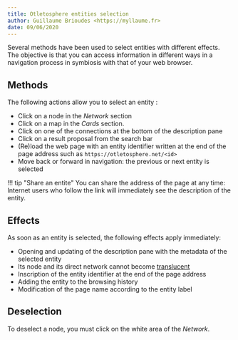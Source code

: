 ```yaml
---
title: Otletosphere entities selection
author: Guillaume Brioudes <https://myllaume.fr>
date: 09/06/2020
---
```


Several methods have been used to select entities with different effects. The objective is that you can access information in different ways in a navigation process in symbiosis with that of your web browser.

## Methods

The following actions allow you to select an entity :

- Click on a node in the *Network* section
- Click on a map in the *Cards* section.
- Click on one of the connections at the bottom of the description pane
- Click on a result proposal from the search bar
- (Re)load the web page with an entity identifier written at the end of the page address such as `https://otletosphere.net/<id>`
- Move back or forward in navigation: the previous or next entity is selected

!!! tip "Share an entite"
	You can share the address of the page at any time: Internet users who follow the link will immediately see the description of the entity.

## Effects

As soon as an entity is selected, the following effects apply immediately:

- Opening and updating of the description pane with the metadata of the selected entity
- Its node and its direct network cannot become [translucent]()
- Inscription of the entity identifier at the end of the page address
- Adding the entity to the browsing history
- Modification of the page name according to the entity label

## Deselection

To deselect a node, you must click on the white area of the *Network*.